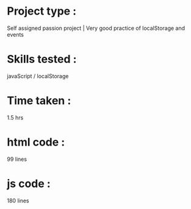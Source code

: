 # Project type : 
Self assigned passion project | Very good practice of localStorage and events
# Skills tested : 
javaScript / localStorage
# Time taken : 
1.5 hrs
# html code :
99 lines
# js code :
180 lines
